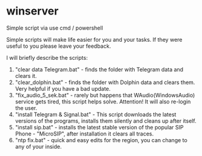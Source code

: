 # winserver
Simple script via use cmd / powershell

Simple scripts will make life easier for you and your tasks. If they were useful to you please leave your feedback. 

I will briefly describe the scripts:
1. "clear data Telegram.bat" - finds the folder with Telegram data and clears it.
2. "clear_dolphin.bat" - finds the folder with Dolphin data and clears them. Very helpful if you have a bad update.
3. "fix_audio_5_sek.bat" - rarely but happens that WAudio(WindowsAudio) service gets tired, this script helps solve. Attention! It will also re-login the user.
4. "install Telegram & Signal.bat" - This script downloads the latest versions of the programs, installs them silently and cleans up after itself.
5. "install sip.bat" - installs the latest stable version of the popular SIP Phone - "MicroSIP", after installation it clears all traces.
6. "ntp fix.bat" - quick and easy edits for the region, you can change to any of your inside.

